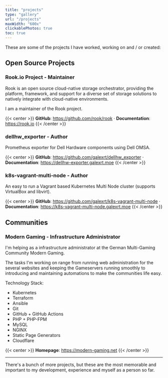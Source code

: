 ```yaml
---
title: "projects"
type: "gallery"
url: "/projects"
maxWidth: "600x"
clickablePhotos: true
toc: true
---
```


These are some of the projects I have worked, working on and / or created:

## Open Source Projects

### Rook.io Project - Maintainer

Rook is an open source cloud-native storage orchestrator, providing the platform, framework, and support for a diverse set of storage solutions to natively integrate with cloud-native environments.

I am a maintainer of the Rook project.

{{< center >}}
**GitHub**: https://github.com/rook/rook · **Documentation**: https://rook.io
{{< /center >}}

### dellhw_exporter - Author

Prometheus exporter for Dell Hardware components using Dell OMSA.

{{< center >}}
**GitHub**: https://github.com/galexrt/dellhw_exporter · **Documentation**: https://dellhw-exporter.galexrt.moe
{{< /center >}}

### k8s-vagrant-multi-node - Author

An easy to run a Vagrant based Kubernetes Multi Node cluster (supports VirtualBox and libvirt).

{{< center >}}
**GitHub**: https://github.com/galexrt/k8s-vagrant-multi-node · **Documentation**: https://k8s-vagrant-multi-node.galexrt.moe
{{< /center >}}

## Communities 

### Modern Gaming - Infrastructure Administrator

I'm helping as a infrastructure administrator at the German Multi-Gaming Community Modern Gaming.

The tasks I'm working on range from running web administration for the several websites and keeping the Gameservers running smoothly to introducing and maintaining automations to make the communities life easy.

Technology Stack:

* Kubernetes
* Terraform
* Ansible
* Git
* GitHub + GitHub Actions
* PHP + PHP-FPM
* MySQL
* NGINX
* Static Page Generators
* Cloudflare

{{< center >}}
**Homepage**: https://modern-gaming.net
{{< /center >}}

***

There's a bunch of more projects, but these are the most memorable and important to my development, experience and myself as a person so far.

